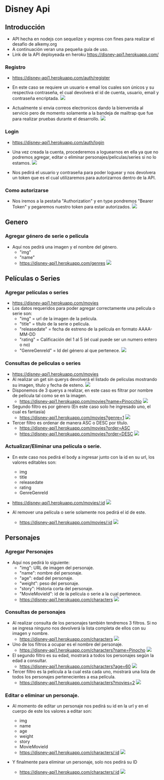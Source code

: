 # Disney Api
## Introducción
- API hecha en nodejs con sequelize y express con fines para realizar el desafio de alkemy.org
- A continuación veran una pequeña guía de uso.
- Link de la API deployeada en heroku https://disney-api1.herokuapp.com/

### Registro
- https://disney-api1.herokuapp.com/auth/register
- En este caso se requiere un usuario e email los cuales son únicos y su respectiva contraseña, el cual devolverá el id de cuenta, usuario, email y contraseña encriptada.
[![](https://i.imgur.com/k2Oc1oa.png)](https://i.imgur.com/k2Oc1oa.png)

- Actualmente si envia correos electronicos dando la bienvenida al servicio pero de momento solamente a la bandeja de mailtrap que fue para realizar pruebas durante el desarrollo.
[![](https://i.imgur.com/B4OoTQ7.png)](https://i.imgur.com/B4OoTQ7.png)

### Login
- https://disney-api1.herokuapp.com/auth/login
- Una vez creada la cuenta, procederemos a loguearnos en ella ya que no podremos agregar, editar o eliminar personajes/peliculas/series si no lo estamos.
[![](https://i.imgur.com/k6tzYrq.png)](https://i.imgur.com/k6tzYrq.png)

- Nos pedirá el usuario y contraseña para poder loguear y nos devolvera un token que es el cual utilizaremos para autorizarnos dentro de la API.

### Como autorizarse
- Nos iremos a la pestaña "Authorization" y en type pondremos "Bearer Token" y pegaremos nuestro token para estar autorizados.
[![](https://i.imgur.com/pqEJVcD.png)](https://i.imgur.com/pqEJVcD.png)
## Genero
### Agregar género de serie o película
- Aquí nos pedirá una imagen y el nombre del género.
	- "img"
	- "name"
	- https://disney-api1.herokuapp.com/genres
[![](https://i.imgur.com/V8bqQPT.png)](https://i.imgur.com/V8bqQPT.png)
## Películas o Series
### Agregar películas o series
- https://disney-api1.herokuapp.com/movies
- Los datos requeridos para poder agregar correctamente una película o serie son:
	- "img" = url de la imagen de la pelicula.
	- "title" = título de la serie o pelicula.
	- "releasedate" = fecha de estreno de la película en formato AAAA-MM-DD
	- "rating" = Calificación del 1 al 5 (el cual puede ser un numero entero o no)
	- "GenreGenreId" = Id del género al que pertenece.
[![](https://i.imgur.com/qUxO9Eu.png)](https://i.imgur.com/qUxO9Eu.png)

### Consultas de peliculas o series
- https://disney-api1.herokuapp.com/movies
- Al realizar un get sin querys devolverá el listado de peliculas mostrando su imagen, título y fecha de esteno.
[![](https://i.imgur.com/qlNltat.png)](https://i.imgur.com/qlNltat.png)
- Disponemos de 3 querys a realizar, en este caso es filtrar por nombre de película tal como se en la imagen.
	- https://disney-api1.herokuapp.com/movies?name=Pinocchio
[![](https://i.imgur.com/mG3L4tx.png)](https://i.imgur.com/mG3L4tx.png)
- Segundo filtro es por género (En este caso solo he ingresado uno, el cual es fantasía)
	- https://disney-api1.herokuapp.com/movies?genre=1
[![](https://i.imgur.com/PlzthSi.png)](https://i.imgur.com/PlzthSi.png)
- Tercer filtro es ordenar de manera ASC o DESC por título.
	- https://disney-api1.herokuapp.com/movies?order=ASC
	- https://disney-api1.herokuapp.com/movies?order=DESC
[![](https://i.imgur.com/EWOn9Ho.png)](https://i.imgur.com/EWOn9Ho.png)

### Actualizar/Eliminar una película o serie.
- En este caso nos pedirá el body a ingresar junto con la id en su url, los valores editables son:
	- img
	- title
	- releasedate
	- rating
	- GenreGenreId
- https://disney-api1.herokuapp.com/movies/:id
[![](https://i.imgur.com/cljniI1.png)](https://i.imgur.com/cljniI1.png)

- Al remover una película o serie solamente nos pedirá el id de este.
	- https://disney-api1.herokuapp.com/movies/:id
[![](https://i.imgur.com/UHGpFdl.png)](https://i.imgur.com/UHGpFdl.png)

## Personajes
### Agregar Personajes
- Aquí nos pedirá lo siguiente:
	- "img": URL de imagen del personaje.
	- "name": nombre del personaje.
	- "age": edad del personaje.
	- "weight": peso del personaje.
	- "story": Historia corta del personaje.
	- "MovieMovieId": id de la película o serie a la cual pertenece.
	- https://disney-api1.herokuapp.com/characters
[![](https://i.imgur.com/QYDWWJP.png)](https://i.imgur.com/QYDWWJP.png)
### Consultas de personajes
- Al realizar consulta de los personajes también tendremos 3 filtros. Si no se ingresa ninguno nos devolverá la lista completa de ellos con su imagen y nombre.
	- https://disney-api1.herokuapp.com/characters
[![](https://i.imgur.com/6vpGy2K.png)](https://i.imgur.com/6vpGy2K.png)
- Uno de los filtros a ocupar es el nombre del personaje.
	- https://disney-api1.herokuapp.com/characters?name=Pinocho
[![](https://i.imgur.com/Q38oXj4.png)](https://i.imgur.com/Q38oXj4.png)
- El segundo filtro es su edad, mostrará a todos los personajes según la edad a consultar.
	- https://disney-api1.herokuapp.com/characters?age=60
[![](https://i.imgur.com/IP7PFdP.png)](https://i.imgur.com/IP7PFdP.png)
- Tercer filtro es la pelicula a la cual esta cada uno, mostrará una lista de todos los personajes pertenecientes a esa película.
	- https://disney-api1.herokuapp.com/characters?movies=2
[![](https://i.imgur.com/dHEm79t.png)](https://i.imgur.com/dHEm79t.png)

### Editar o eliminar un personaje.
- Al momento de editar un personaje nos pedirá su id en la url y en el cuerpo de este los valores a editar son:
	- img
	- name
	- age
	- weight
	- story
	- MovieMovieId
	- https://disney-api1.herokuapp.com/characters/:id
[![](https://i.imgur.com/vryobJB.png)](https://i.imgur.com/vryobJB.png)

- Y finalmente para eliminar un personaje, solo nos pedirá su ID
	- https://disney-api1.herokuapp.com/characters/:id
[![](https://i.imgur.com/4Qtn3la.png)](https://i.imgur.com/4Qtn3la.png)
